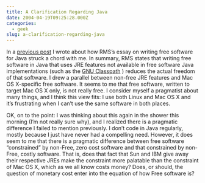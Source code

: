 ```yaml
---
title: A Clarification Regarding Java
date: 2004-04-19T09:25:28.000Z
categories:
  - geek
slug: a-clarification-regarding-java
---
```

In a [previous post][1]  I wrote about how <span class="caps">RMS</span>’s essay on writing free software for Java struck a chord with me. In summary, <span class="caps">RMS</span> states that writing free software in Java that uses <span class="caps">JRE</span> features not available in free software Java implementations (such as the [<span class="caps">GNU</span> Classpath][2] ) reduces the actual freedom of that software. I drew a parallel between non-free <span class="caps">JRE</span> features and Mac <span class="caps">OS</span> X-specific free software. It seems to me that free software, written to target Mac <span class="caps">OS</span> X only, is not really free. I consider myself a pragmatist about many things, and I think this view fits: I use both Linux and Mac <span class="caps">OS</span> X and it’s frustrating when I can’t use the same software in both places.

<span class="caps">OK</span>, on to the point: I was thinking about this again in the shower this morning (I’m not really sure why), and I realized there is a pragmatic difference I failed to mention previously. I don’t code in Java regularly, mostly because I just have never had a compelling need. However, it does seem to me that there is a pragmatic difference between free software “constrained” by non-Free, zero cost software and that constrained by non-Free, costly software. That is, does that fact that Sun and <span class="caps">IBM</span> give away their respective JREs make the constraint more palatable than the constraint of Mac <span class="caps">OS</span> X, which as we all know costs money? Does, or should, the question of monetary cost enter into the equation of how Free software is?



 [1]: http://www.yergler.net/averages/archives/2004/04/13/java_and_mac_os_x_not_exactly_apples_and_er_oranges
 [2]: http://www.gnu.org/software/classpath/classpath.html
